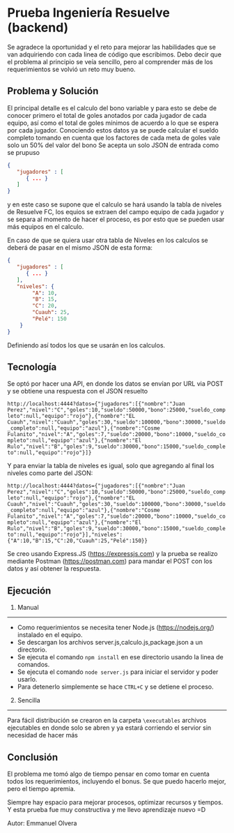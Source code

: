 # Prueba Ingeniería Resuelve (backend)

Se agradece la oportunidad y el reto para mejorar las habilidades que se van adquiriendo con cada linea de código que escribimos.
Debo decir que el problema al principio se veía sencillo, pero al comprender más de los requerimientos se volvió un reto muy bueno.

## Problema y Solución

El principal detalle es el calculo del bono variable y para esto se debe de conocer primero el total de goles anotados por cada jugador de cada equipo, así como el total de goles mínimos de acuerdo a lo que se espera por cada jugador.
Conociendo estos datos ya se puede calcular el sueldo completo tomando en cuenta que los factores de cada meta de goles vale solo un 50% del valor del bono
Se acepta un solo JSON de entrada como se prupuso

```json
{
   "jugadores" : [  
      { ... }
   ]
}
```

y en este caso se supone que el calculo se hará usando la tabla de niveles de Resuelve FC, los equios se extraen del campo equipo de cada jugador y se separa al momento de hacer el proceso, es por esto que se pueden usar más equipos en el calculo.

En caso de que se quiera usar otra tabla de Niveles en los calculos se deberá de pasar en el mismo JSON de esta forma:

```json
{
   "jugadores" : [  
      { ... }
   ],
   "niveles": {
        "A": 10,
        "B": 15,
        "C": 20,
        "Cuauh": 25,
        "Pelé": 150
    }
}
```
Definiendo así todos los que se usarán en los calculos.

## Tecnología

Se optó por hacer una API, en donde los datos se envían por URL via POST  y se obtiene una respuesta con el JSON resuelto

`http://localhost:4444?datos={"jugadores":[{"nombre":"Juan Perez","nivel":"C","goles":10,"sueldo":50000,"bono":25000,"sueldo_completo":null,"equipo":"rojo"},{"nombre":"EL Cuauh","nivel":"Cuauh","goles":30,"sueldo":100000,"bono":30000,"sueldo_completo":null,"equipo":"azul"},{"nombre":"Cosme Fulanito","nivel":"A","goles":7,"sueldo":20000,"bono":10000,"sueldo_completo":null,"equipo":"azul"},{"nombre":"El Rulo","nivel":"B","goles":9,"sueldo":30000,"bono":15000,"sueldo_completo":null,"equipo":"rojo"}]}`

Y para enviar la tabla de niveles es igual, solo que agregando al final los niveles como parte del JSON:

`http://localhost:4444?datos={"jugadores":[{"nombre":"Juan Perez","nivel":"C","goles":10,"sueldo":50000,"bono":25000,"sueldo_completo":null,"equipo":"rojo"},{"nombre":"EL Cuauh","nivel":"Cuauh","goles":30,"sueldo":100000,"bono":30000,"sueldo_completo":null,"equipo":"azul"},{"nombre":"Cosme Fulanito","nivel":"A","goles":7,"sueldo":20000,"bono":10000,"sueldo_completo":null,"equipo":"azul"},{"nombre":"El Rulo","nivel":"B","goles":9,"sueldo":30000,"bono":15000,"sueldo_completo":null,"equipo":"rojo"}],"niveles":{"A":10,"B":15,"C":20,"Cuauh":25,"Pelé":150}}`

Se creo usando Express.JS (https://expressjs.com) y la prueba se realizo mediante Postman (https://postman.com) para mandar el POST con los datos y así obtener la respuesta.

## Ejecución

1. Manual
---

* Como requerimientos se necesita tener Node.js (https://nodejs.org/) instalado en el equipo.
* Se descargan los archivos server.js,calculo.js,package.json a un directorio.
* Se ejecuta el comando `npm install` en ese directorio usando la linea de comandos.
* Se ejecuta el comando `node server.js` para iniciar el servidor y poder usarlo.
* Para detenerlo simplemente se hace `CTRL+C` y se detiene el proceso.

2. Sencilla
---

Para fácil distribución se crearon en la carpeta `\executables` archivos ejecutables en donde solo se abren y ya estará corriendo el servior sin necesidad de hacer más

## Conclusión

El problema me tomó algo de tiempo pensar en como tomar en cuenta todos los requerimientos, incluyendo el bonus. Se que puedo hacerlo mejor, pero el tiempo apremia.

Siempre hay espacio para mejorar procesos, optimizar recursos y tiempos. Y esta prueba fue muy constructiva y me llevo aprendizaje nuevo =D

Autor: Emmanuel Olvera
